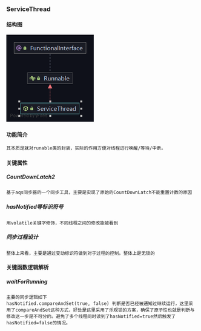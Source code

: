 ### ServiceThread
#### 结构图

![ServiceThread](./ServiceThread.png)

#### 功能简介

```tex
其本质是就对runable类的封装，实际的作用方便对线程进行唤醒/等待/中断。
```
#### 关键属性
##### CountDownLatch2
```tex 
基于aqs同步器的一个同步工具，主要是实现了原始的CountDownLatch不能重置计数的原因
```
##### hasNotified等标识符号
```text
用volatile关键字修饰，不同线程之间的修改能被看到
```
##### 同步过程设计
```text
整体上来看，主要是通过变动标识符做到对于过程的控制。整体上是无锁的
```
#### 关键函数逻辑解析
##### waitForRunning
```text
主要的同步逻辑如下
hasNotified.compareAndSet(true, false) 判断是否已经被通知过继续运行，这里采用了compareAndSet这种方式，好处是这里采用了乐观锁的方案，确保了原子性也就是判断与修改这一步是不可分的。避免了多个线程同时读到了hasNotified=true然后触发了hasNotified=false的情况。
```

